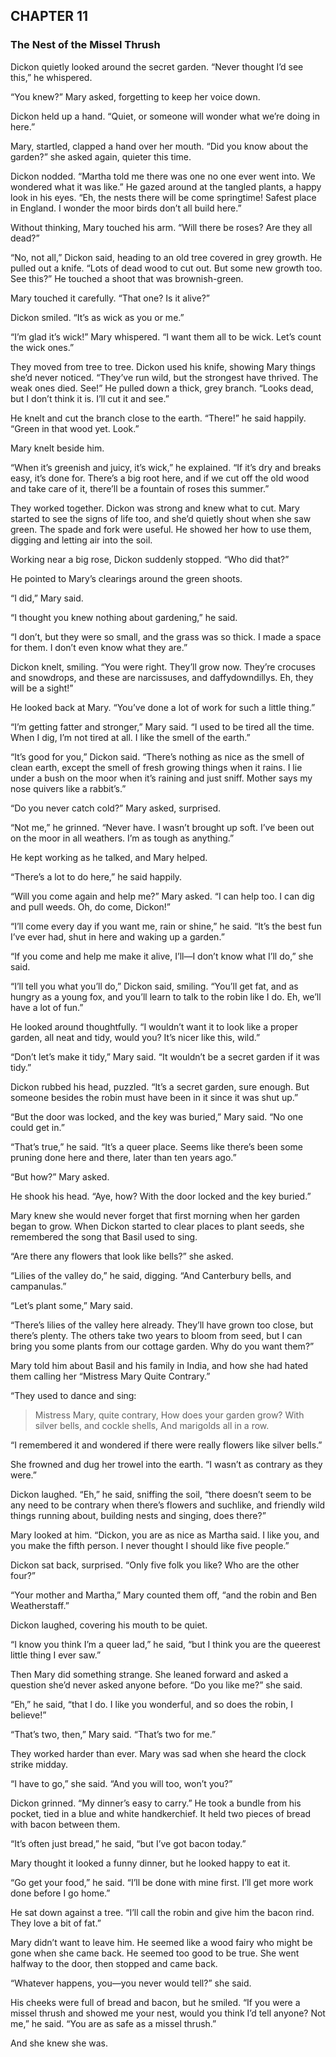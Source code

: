 ## CHAPTER 11
### The Nest of the Missel Thrush
Dickon quietly looked around the secret garden. “Never thought I’d see this,” he whispered.

“You knew?” Mary asked, forgetting to keep her voice down.

Dickon held up a hand. “Quiet, or someone will wonder what we’re doing in here.”

Mary, startled, clapped a hand over her mouth. “Did you know about the garden?” she asked again, quieter this time.

Dickon nodded. “Martha told me there was one no one ever went into. We wondered what it was like.” He gazed around at the tangled plants, a happy look in his eyes. “Eh, the nests there will be come springtime! Safest place in England. I wonder the moor birds don’t all build here.”

Without thinking, Mary touched his arm. “Will there be roses? Are they all dead?”

“No, not all,” Dickon said, heading to an old tree covered in grey growth. He pulled out a knife. “Lots of dead wood to cut out. But some new growth too. See this?” He touched a shoot that was brownish-green.

Mary touched it carefully. “That one? Is it alive?”

Dickon smiled. “It’s as wick as you or me.”

“I’m glad it’s wick!” Mary whispered. “I want them all to be wick. Let’s count the wick ones.”

They moved from tree to tree. Dickon used his knife, showing Mary things she’d never noticed. “They’ve run wild, but the strongest have thrived. The weak ones died. See!” He pulled down a thick, grey branch. “Looks dead, but I don’t think it is. I’ll cut it and see.”

He knelt and cut the branch close to the earth. “There!” he said happily. “Green in that wood yet. Look.”

Mary knelt beside him.

“When it’s greenish and juicy, it’s wick,” he explained. “If it’s dry and breaks easy, it’s done for. There’s a big root here, and if we cut off the old wood and take care of it, there’ll be a fountain of roses this summer.”

They worked together. Dickon was strong and knew what to cut. Mary started to see the signs of life too, and she’d quietly shout when she saw green. The spade and fork were useful. He showed her how to use them, digging and letting air into the soil.

Working near a big rose, Dickon suddenly stopped. “Who did that?”

He pointed to Mary’s clearings around the green shoots.

“I did,” Mary said.

“I thought you knew nothing about gardening,” he said.

“I don’t, but they were so small, and the grass was so thick. I made a space for them. I don’t even know what they are.”

Dickon knelt, smiling. “You were right. They’ll grow now. They’re crocuses and snowdrops, and these are narcissuses, and daffydowndillys. Eh, they will be a sight!”

He looked back at Mary. “You’ve done a lot of work for such a little thing.”

“I’m getting fatter and stronger,” Mary said. “I used to be tired all the time. When I dig, I’m not tired at all. I like the smell of the earth.”

“It’s good for you,” Dickon said. “There’s nothing as nice as the smell of clean earth, except the smell of fresh growing things when it rains. I lie under a bush on the moor when it’s raining and just sniff. Mother says my nose quivers like a rabbit’s.”

“Do you never catch cold?” Mary asked, surprised.

“Not me,” he grinned. “Never have. I wasn’t brought up soft. I’ve been out on the moor in all weathers. I’m as tough as anything.”

He kept working as he talked, and Mary helped.

“There’s a lot to do here,” he said happily.

“Will you come again and help me?” Mary asked. “I can help too. I can dig and pull weeds. Oh, do come, Dickon!”

“I’ll come every day if you want me, rain or shine,” he said. “It’s the best fun I’ve ever had, shut in here and waking up a garden.”

“If you come and help me make it alive, I’ll—I don’t know what I’ll do,” she said.

“I’ll tell you what you’ll do,” Dickon said, smiling. “You’ll get fat, and as hungry as a young fox, and you’ll learn to talk to the robin like I do. Eh, we’ll have a lot of fun.”

He looked around thoughtfully. “I wouldn’t want it to look like a proper garden, all neat and tidy, would you? It’s nicer like this, wild.”

“Don’t let’s make it tidy,” Mary said. “It wouldn’t be a secret garden if it was tidy.”

Dickon rubbed his head, puzzled. “It’s a secret garden, sure enough. But someone besides the robin must have been in it since it was shut up.”

“But the door was locked, and the key was buried,” Mary said. “No one could get in.”

“That’s true,” he said. “It’s a queer place. Seems like there’s been some pruning done here and there, later than ten years ago.”

“But how?” Mary asked.

He shook his head. “Aye, how? With the door locked and the key buried.”

Mary knew she would never forget that first morning when her garden began to grow. When Dickon started to clear places to plant seeds, she remembered the song that Basil used to sing.

“Are there any flowers that look like bells?” she asked.

“Lilies of the valley do,” he said, digging. “And Canterbury bells, and campanulas.”

“Let’s plant some,” Mary said.

“There’s lilies of the valley here already. They’ll have grown too close, but there’s plenty. The others take two years to bloom from seed, but I can bring you some plants from our cottage garden. Why do you want them?”

Mary told him about Basil and his family in India, and how she had hated them calling her “Mistress Mary Quite Contrary.”

“They used to dance and sing:

> Mistress Mary, quite contrary,
> How does your garden grow?
> With silver bells, and cockle shells,
> And marigolds all in a row.

“I remembered it and wondered if there were really flowers like silver bells.”

She frowned and dug her trowel into the earth. “I wasn’t as contrary as they were.”

Dickon laughed. “Eh,” he said, sniffing the soil, “there doesn’t seem to be any need to be contrary when there’s flowers and suchlike, and friendly wild things running about, building nests and singing, does there?”

Mary looked at him. “Dickon, you are as nice as Martha said. I like you, and you make the fifth person. I never thought I should like five people.”

Dickon sat back, surprised. “Only five folk you like? Who are the other four?”

“Your mother and Martha,” Mary counted them off, “and the robin and Ben Weatherstaff.”

Dickon laughed, covering his mouth to be quiet.

“I know you think I’m a queer lad,” he said, “but I think you are the queerest little thing I ever saw.”

Then Mary did something strange. She leaned forward and asked a question she’d never asked anyone before. “Do you like me?” she said.

“Eh,” he said, “that I do. I like you wonderful, and so does the robin, I believe!”

“That’s two, then,” Mary said. “That’s two for me.”

They worked harder than ever. Mary was sad when she heard the clock strike midday.

“I have to go,” she said. “And you will too, won’t you?”

Dickon grinned. “My dinner’s easy to carry.” He took a bundle from his pocket, tied in a blue and white handkerchief. It held two pieces of bread with bacon between them.

“It’s often just bread,” he said, “but I’ve got bacon today.”

Mary thought it looked a funny dinner, but he looked happy to eat it.

“Go get your food,” he said. “I’ll be done with mine first. I’ll get more work done before I go home.”

He sat down against a tree. “I’ll call the robin and give him the bacon rind. They love a bit of fat.”

Mary didn’t want to leave him. He seemed like a wood fairy who might be gone when she came back. He seemed too good to be true. She went halfway to the door, then stopped and came back.

“Whatever happens, you—you never would tell?” she said.

His cheeks were full of bread and bacon, but he smiled. “If you were a missel thrush and showed me your nest, would you think I’d tell anyone? Not me,” he said. “You are as safe as a missel thrush.”

And she knew she was.